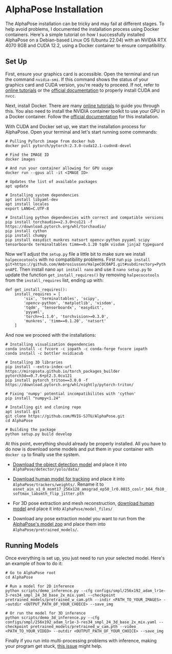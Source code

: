# AlphaPose Installation
The AlphaPose installation can be tricky and may fail at different stages. To help avoid problems, I documented the installation process using Docker containers. Here's a simple tutorial on how I successfully installed AlphaPose on a Debian-based Linux OS (Ubuntu 22.04) with an NVIDIA RTX 4070 8GB and CUDA 12.2, using a Docker container to ensure compatibility.

## Set Up

First, ensure your graphics card is accessible. Open the terminal and run the command `nvidia-smi`. If this command shows the status of your graphics card and CUDA version, you're ready to proceed. If not, refer to [online tutorials](https://www.cherryservers.com/blog/install-cuda-ubuntu) or the [official documentation](https://docs.nvidia.com/cuda/cuda-installation-guide-linux/) to properly install CUDA and `nvcc`.

Next, install Docker. There are many [online tutorials](https://www.digitalocean.com/community/tutorials/how-to-install-and-use-docker-on-ubuntu-20-04) to guide you through this. You also need to install the NVIDIA container toolkit to use your GPU in a Docker container. Follow the [official documentation](https://docs.nvidia.com/datacenter/cloud-native/container-toolkit/latest/install-guide.html) for this installation.

With CUDA and Docker set up, we start the installation process for AlphaPose. Open your terminal and let's start running some commands:

```
# Pulling PyTorch image from docker hub
docker pull pytorch/pytorch:2.3.0-cuda12.1-cudnn8-devel

# Find the IMAGE ID
docker images

# And run your container allowing for GPU usage
docker run --gpus all -it <IMAGE ID>

# Updates the list of available packages
apt update

# Installing system dependencies
apt install libyaml-dev
apt install locales
export LANG=C.UTF-8

# Installing python dependencies with correct and compatible versions
pip install torchaudio==2.3.0+cu121 -f https://download.pytorch.org/whl/torchaudio/
pip install cython
pip install chumpy
pip install easydict munkres natsort opencv-python pyyaml scipy tensorboardx terminaltables timm==0.1.20 tqdm visdom jinja2 typeguard
```

Now we'll adjust the `setup.py` file a little bit to make sure we install `halpecocotools` with no compatibility problems. First run `pip install git+https://github.com/Ambrosiussen/HalpeCOCOAPI.git#subdirectory=PythonAPI`. Then install nano `apt install nano` and use it `nano setup.py` to update the function `get_install_requires()` by removing `halpecocotools` from the `install_requires` list, ending up with:

```
def get_install_requires():
    install_requires = [
        'six', 'terminaltables', 'scipy',
        'opencv-python', 'matplotlib', 'visdom',
        'tqdm', 'tensorboardx', 'easydict',
        'pyyaml',
        'torch>=1.1.0', 'torchvision>=0.3.0',
        'munkres', 'timm==0.1.20', 'natsort'
    ]
```

And now we proceed with the installations:

```
# Installing visualization dependencies
conda install -c fvcore -c iopath -c conda-forge fvcore iopath
conda install -c bottler nvidiacub

# Installing 3D libraries
pip install --extra-index-url https://miropsota.github.io/torch_packages_builder pytorch3d==0.7.6+pt2.3.0cu121
pip install pytorch_triton==3.0.0 -f https://download.pytorch.org/whl/nightly/pytorch-triton/

# Fixing 'numpy' potential incompatibilites with 'cython'
pip install "numpy<1.24"

# Installing git and cloning repo
apt install git
git clone https://github.com/MVIG-SJTU/AlphaPose.git
cd AlphaPose

# Building the package
python setup.py build develop
```

At this point, everything should already be properly installed. All you have to do now is download some models and put them in your container with `docker cp` to finally use the system.

- [Download the object detection model](https://drive.google.com/file/d/1D47msNOOiJKvPOXlnpyzdKA3k6E97NTC/view) and place it into `AlphaPose/detector/yolo/data/`

- [Download human model for tracking](https://drive.google.com/file/d/1myNKfr2cXqiHZVXaaG8ZAq_U2UpeOLfG/view) and place it into `AlphaPose/trackers/weights/`. Rename it to `osnet_ain_x1_0_msmt17_256x128_amsgrad_ep50_lr0.0015_coslr_b64_fb10_softmax_labsmth_flip_jitter.pth`

- For 3D pose extraction and mesh reconstruction, [download human model](https://huggingface.co/spaces/brjathu/HMR2.0/blob/e5201da358ccbc04f4a5c4450a302fcb9de571dd/data/smpl/basicModel_neutral_lbs_10_207_0_v1.0.0.pkl) and place it into `AlphaPose/model_files/`

- Download any pose extraction model you want to run from the [AlphaPose's model zoo](https://github.com/MVIG-SJTU/AlphaPose/blob/master/docs/MODEL_ZOO.md) and place them into `AlphaPose/pretrained_models/`. 

## Running Models

Once everything is set up, you just need to run your selected model. Here's an example of how to do it:

```
# Go to AlphaPose root
cd AlphaPose

# Run a model for 2D inference
python scripts/demo_inference.py --cfg configs/smpl/256x192_adam_lr1e-3-res34_smpl_24_3d_base_2x_mix.yaml --checkpoint pretrained_models/pretrained_w_cam.pth --indir <PATH_TO_YOUR_IMAGES> --outdir <OUTPUT_PATH_OF_YOUR_CHOICE> --save_img

# Or run the model for 3D inference
python scripts/demo_3d_inference.py --cfg configs/smpl/256x192_adam_lr1e-3-res34_smpl_24_3d_base_2x_mix.yaml --checkpoint pretrained_models/pretrained_w_cam.pth --video <PATH_TO_YOUR_VIDEO> --outdir <OUTPUT_PATH_OF_YOUR_CHOICE> --save_img
```

Finally if you run into multi-processing problems with inference, making your program get stuck, [this issue](https://github.com/MVIG-SJTU/AlphaPose/pull/1064) might help.